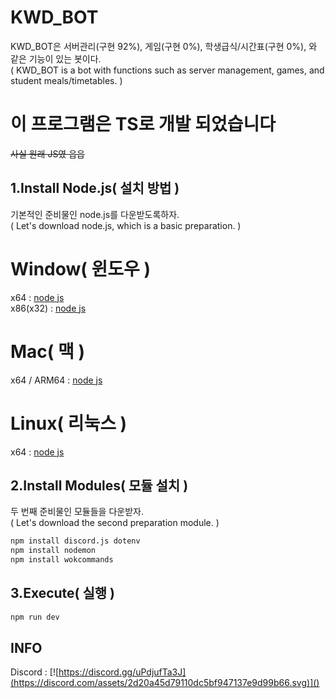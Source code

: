 # KWD_BOT  
  
KWD_BOT은 서버관리(구현 92%), 게임(구현 0%), 학생급식/시간표(구현 0%), 와 같은 기능이 있는 봇이다.  
( KWD_BOT is a bot with functions such as server management, games, and student meals/timetables. )  
  
# 이 프로그램은 TS로 개발 되었습니다
~~사실 원래 JS였 읍읍~~

## 1.Install Node.js( 설치 방법 )  
기본적인 준비물인 node.js를 다운받도록하자.  
( Let's download node.js, which is a basic preparation. )  
  
# Window( 윈도우 )
x64 : [node js](https://nodejs.org/dist/v18.3.0/node-v18.3.0-x64.msi)  
x86(x32) : [node js](https://nodejs.org/dist/v18.3.0/node-v18.3.0-x86.msi)
  
# Mac( 맥 )  
  
x64 / ARM64 : [node js](https://nodejs.org/dist/v18.3.0/node-v18.3.0.pkg)  

# Linux( 리눅스 )  
x64 : [node js](https://nodejs.org/dist/v18.3.0/node-v18.3.0-linux-x64.tar.xz)  

## 2.Install Modules( 모듈 설치 )  
두 번째 준비물인 모듈들을 다운받자.  
( Let's download the second preparation module. )  

```bash
npm install discord.js dotenv
npm install nodemon
npm install wokcommands
```  

## 3.Execute( 실행 )  
```bash
npm run dev
```  
## INFO  
Discord : [![https://discord.gg/uPdjufTa3J](https://discord.com/assets/2d20a45d79110dc5bf947137e9d99b66.svg)]()
